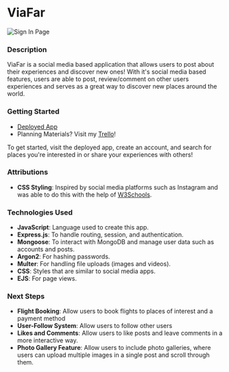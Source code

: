 # ViaFar
![Sign In Page](https://imgur.com/fmjXJKZ.jpg)

### Description
ViaFar is a social media based application that allows users to post about their experiences and discover new ones! 
With it's social media based features, users are able to post, review/comment on other users experiences and serves as a great way to discover new places around the world. 

### Getting Started
- [Deployed App]()
- Planning Materials? Visit my [Trello](https://trello.com/b/IEDAV2Ss/travel-app)!

To get started, visit the deployed app, create an account, and search for places you're interested in or share your experiences with others!


### Attributions
- **CSS Styling**: Inspired by social media platforms such as Instagram and was able to do this with the help of [W3Schools](https://www.w3schools.com/w3css/w3css_web_css.asp).

### Technologies Used
- **JavaScript**: Language used to create this app.
- **Express.js**: To handle routing, session, and authentication.
- **Mongoose**: To interact with MongoDB and manage user data such as accounts and posts.
- **Argon2**: For hashing passwords.
- **Multer**: For handling file uploads (images and videos).
- **CSS**: Styles that are similar to social media apps.
- **EJS**: For page views. 

### Next Steps
- **Flight Booking**: Allow users to book flights to places of interest and a payment method 
- **User-Follow System**: Allow users to follow other users
- **Likes and Comments**: Allow users to like posts and leave comments in a more interactive way.
- **Photo Gallery Feature**: Allow users to include photo galleries, where users can upload multiple images in a single post and scroll through them.
